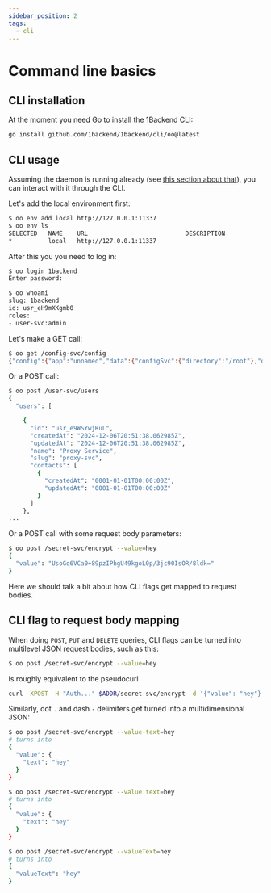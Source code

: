 ```yaml
---
sidebar_position: 2
tags:
  - cli
---
```


# Command line basics

## CLI installation

At the moment you need Go to install the 1Backend CLI:

```sh
go install github.com/1backend/1backend/cli/oo@latest
```

## CLI usage

Assuming the daemon is running already (see [this section about that](/docs/running-the-server/using#default-credentials)), you can interact with it through the CLI.

Let's add the local environment first:

```sh
$ oo env add local http://127.0.0.1:11337
$ oo env ls
SELECTED   NAME    URL                           DESCRIPTION
*          local   http://127.0.0.1:11337
```

After this you you need to log in:

```sh
$ oo login 1backend
Enter password:
```

```sh
$ oo whoami
slug: 1backend
id: usr_eH9mXKgmb0
roles:
- user-svc:admin
```

Let's make a GET call:

```sh
$ oo get /config-svc/config
{"config":{"app":"unnamed","data":{"configSvc":{"directory":"/root"},"downloadSvc":{"downloadFolder":"/root/downloads"},"modelSvc":{"currentModelId":"huggingface/TheBloke/mistral-7b-instruct-v0.2.Q3_K_S.gguf"}}}}
```

Or a POST call:

```sh
$ oo post /user-svc/users
{
  "users": [

    {
      "id": "usr_e9WSYwjRuL",
      "createdAt": "2024-12-06T20:51:38.062985Z",
      "updatedAt": "2024-12-06T20:51:38.062985Z",
      "name": "Proxy Service",
      "slug": "proxy-svc",
      "contacts": [
        {
          "createdAt": "0001-01-01T00:00:00Z",
          "updatedAt": "0001-01-01T00:00:00Z"
        }
      ]
    },
...
```

Or a POST call with some request body parameters:

```sh
$ oo post /secret-svc/encrypt --value=hey
{
  "value": "UsoGq6VCa0+89pzIPhgU49kgoL0p/3jc90IsOR/8ldk="
}
```

Here we should talk a bit about how CLI flags get mapped to request bodies.

## CLI flag to request body mapping

When doing `POST`, `PUT` and `DELETE` queries, CLI flags can be turned into multilevel JSON request bodies, such as this:

```sh
$ oo post /secret-svc/encrypt --value=hey
```

Is roughly equivalent to the pseudocurl

```sh
curl -XPOST -H "Auth..." $ADDR/secret-svc/encrypt -d '{"value": "hey"}'
```

Similarly, dot `.` and dash `-` delimiters get turned into a multidimensional JSON:

```sh
$ oo post /secret-svc/encrypt --value-text=hey
# turns into
{
  "value": {
    "text": "hey"
  }
}
```

```sh
$ oo post /secret-svc/encrypt --value.text=hey
# turns into
{
  "value": {
    "text": "hey"
  }
}
```

```sh
$ oo post /secret-svc/encrypt --valueText=hey
# turns into
{
  "valueText": "hey"
}
```
